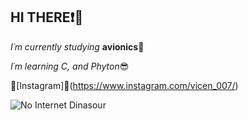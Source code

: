 ## HI THERE:heavy_exclamation_mark::wave:

*I´m currently studying* **avionics**:eyes:

*I´m learning C, and Phyton*:sunglasses:

:japanese_goblin:[Instagram]:japanese_goblin:(https://www.instagram.com/vicen_007/)

![**No Internet Dinasour**](https://encrypted-tbn0.gstatic.com/images?q=tbn:ANd9GcRjtdMHTaiKMld1ZsnnEC6yp1e_k9HL5MgD3w&usqp=CAU)
